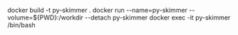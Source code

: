 docker build -t py-skimmer .
docker run --name=py-skimmer --volume=${PWD}:/workdir --detach py-skimmer
docker exec -it py-skimmer /bin/bash
